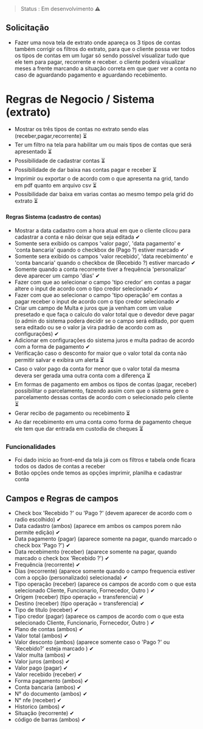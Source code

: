 > Status : Em desenvolvimento ⚠ 

## Solicitação

+ Fazer uma nova tela de extrato onde apareça os 3 tipos de contas também corrigir os filtros do extrato, para que o cliente possa ver todos os tipos de contas em um lugar só sendo possível visualizar tudo que ele tem para pagar, recorrente e receber. o cliente poderá visualizar meses a frente marcando a situação correta em que quer ver a conta no caso de aguardando pagamento e aguardando recebimento.

# Regras de Negocio / Sistema  (extrato)

+ Mostrar os três tipos de contas no extrato sendo elas (receber,pagar,recorrente) ⏳ 
+ Ter um filtro na tela para habilitar um ou mais tipos de contas que será apresentado ⏳ 
+ Possibilidade de cadastrar contas ⏳ 
+ Possibilidade de dar baixa nas contas pagar e receber ⏳ 
+ Imprimir ou exportar o de acordo com o que apresenta na grid, tando em pdf quanto em arquivo csv ⏳ 
+ Possibilidade dar baixa em varias contas ao mesmo tempo pela grid do extrato ⏳ 
 
#### Regras Sistema (cadastro de contas)

+ Mostrar a data cadastro com a hora atual em que o cliente clicou para cadastrar a conta e não deixar que seja editada ✔
+ Somente sera exibido os campos 'valor pago', 'data pagamento' e 'conta bancaria' quando o checkbox de (Pago ?) estiver marcado ✔
+ Somente sera exibido os campos 'valor recebido', 'data recebimento' e 'conta bancaria' quando o checkbox de (Recebido ?) estiver marcado ✔
+ Somente quando a conta recorrente tiver a frequência 'personalizar' deve aparecer um campo 'dias' ✔
+ Fazer com que ao selecionar o campo 'tipo credor' em contas a pagar altere o input de acordo com o tipo credor selecionado ✔
+ Fazer com que ao selecionar o campo 'tipo operação' em contas a pagar receber o input de acordo com o tipo credor selecionado ✔
+ Criar um campo de Multa e juros que ja venham com um value presetado e que faça o calculo do valor total que o devedor deve pagar (o admin do sistema podera decidir se o campo será editado, por quem sera editado ou se  o valor ja vira padrão de acordo com as configurações) ✔
+ Adicionar em configurações do sistema juros e multa padrao de acordo com a forma de pagamento ✔
+ Verificação caso o desconto for maior que o valor total da conta não permitir salvar e exibira um alerta ⏳
+ Caso o valor pago da conta for menor que o valor total da mesma devera ser gerada uma outra conta com a diferença ⏳
+ Em formas de pagamento em ambos os tipos de contas (pagar, receber) possibilitar o parcelamento, fazendo assim com que o sistema gere o parcelamento dessas contas de acordo com o selecionado pelo cliente ⏳
+ Gerar recibo de pagamento ou recebimento ⏳
+ Ao dar recebimento em uma conta como forma de pagamento cheque ele tem que dar entrada em custodia de cheques ⏳

### Funcionalidades

+ Foi dado início  ao front-end da tela já com os filtros e tabela onde ficara todos os dados de contas a receber 
+ Botão opções onde temos as opções imprimir, planilha e cadastrar conta 

## Campos e Regras de campos

+ Check box 'Recebido ?' ou 'Pago ?' (devem aparecer de acordo com o radio escolhido) ✔
+ Data cadastro (ambos) (aparece em ambos os campos porem não permite edição) ✔
+ Data pagamento (pagar) (aparece somente na pagar, quando marcado o check box 'Pago ?') ✔
+ Data recebimento (receber) (aparece somente na pagar, quando marcado o check box 'Recebido ?') ✔
+ Frequência (recorrente) ✔
+ Dias (recorrente) (aparece somente quando o campo frequencia estiver com a opção (personalizado) selecionada) ✔
+ Tipo operação (receber) (aparece os campos de acordo com o que esta selecionado Cliente, Funcionario, Fornecedor, Outro ) ✔
+ Origem (receber) (tipo operação = transferencia) ✔
+ Destino (receber) (tipo operação = transferencia) ✔
+ Tipo de titulo (receber) ✔
+ Tipo credor (pagar) (aparece os campos de acordo com o que esta selecionado Cliente, Funcionario, Fornecedor, Outro ) ✔
+ Plano de contas (ambos) ✔
+ Valor total (ambos) ✔
+ Valor desconto (ambos) (aparece somente caso o 'Pago ?' ou 'Recebido?' esteja marcado ) ✔
+ Valor multa (ambos) ✔
+ Valor juros (ambos) ✔
+ Valor pago (pagar) ✔
+ Valor recebido (receber) ✔
+ Forma pagamento (ambos) ✔
+ Conta bancaria (ambos) ✔
+ N° do documento (ambos) ✔
+ N° nfe (receber) ✔ 
+ Historico (ambos) ✔
+ Situação (recorrente) ✔
+ código de barras  (ambos) ✔